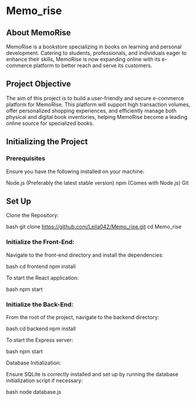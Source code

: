 # Memo_rise

## About MemoRise

MemoRise is a bookstore specializing in books on learning and personal development. Catering to students, professionals, and individuals eager to enhance their skills, MemoRise is now expanding online with its e-commerce platform to better reach and serve its customers.

## Project Objective

The aim of this project is to build a user-friendly and secure e-commerce platform for MemoRise. This platform will support high transaction volumes, offer personalized shopping experiences, and efficiently manage both physical and digital book inventories, helping MemoRise become a leading online source for specialized books.

## Initializing the Project

### Prerequisites
Ensure you have the following installed on your machine:

Node.js (Preferably the latest stable version)
npm (Comes with Node.js)
Git

## Set Up
Clone the Repository:

bash
git clone https://github.com/Leila042/Memo_rise.git
cd Memo_rise

### Initialize the Front-End:

Navigate to the front-end directory and install the dependencies:

bash
cd frontend
npm install

To start the React application:

bash
npm start

### Initialize the Back-End:

From the root of the project, navigate to the backend directory:

bash
cd backend
npm install

To start the Express server:

bash
npm start

Database Initialization:

Ensure SQLite is correctly installed and set up by running the database initialization script if necessary:

bash
node database.js
